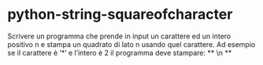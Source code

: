 # python-string-squareofcharacter
Scrivere un programma che prende in input un carattere ed un intero positivo n e stampa un quadrato di lato n usando quel carattere. Ad esempio se il carattere è ‘*’ e l’intero è 2 il programma deve stampare:
**
\n
**
